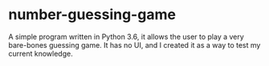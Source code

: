 # number-guessing-game
A simple program written in Python 3.6, it allows the user to play a very bare-bones guessing game. It has no UI, and I created it as a way to test my current knowledge. 
